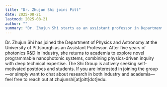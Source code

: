 ```yaml
---
title: "Dr. Zhujun Shi joins Pitt"
date: 2025-08-21
lastmod: 2025-08-21
author: ""
summary: "Dr. Zhujun Shi starts as an assistant professor in Department of Physics and Astronomy at the University of Pittsburgh"
---
```

<!--more-->
Dr. Zhujun Shi has joined the Department of Physics and Astronomy at the University of Pittsburgh as an Assistant Professor. After five years of photonics R&D in industry, she returns to academia to explore novel programmable nanophotonic systems, combining physics-driven inquiry with deep technical expertise. The Shi Group is actively seeking self-motivated postdocs and students. If you are interested in joining the group—or simply want to chat about research in both industry and academia—feel free to reach out at zhujunshi[at]pitt[dot]edu.
